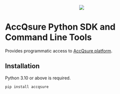 <div align="center">
  <a href="https://www.accqsure.ai/"><img src="https://app.accqsure.ai/logo.png"></a><br>
</div>

# AccQsure Python SDK and Command Line Tools

Provides programmatic access to [AccQsure platform](https://app.accqsure.ai).

## Installation

Python 3.10 or above is required.

```
pip install accqsure
```
